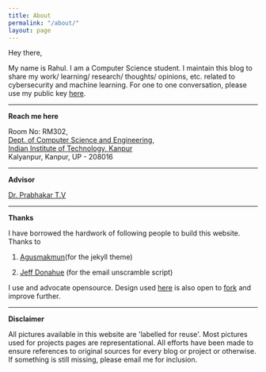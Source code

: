 ```yaml
---
title: About
permalink: "/about/"
layout: page
---
```


Hey there,

My name is Rahul. I am a Computer Science student. I maintain this blog to share my work/ learning/ research/ thoughts/ opinions, etc. related to cybersecurity and machine learning. For one to one conversation, please use my public key [here](/static/base.txt).

---

**Reach me here**

Room No: RM302,<br>
[Dept. of Computer Science and Engineering](http://www.cse.iitk.ac.in/),<br>
[Indian Institute of Technology, Kanpur](http://www.iitk.ac.in/)<br>
Kalyanpur, Kanpur, UP - 208016

---

**Advisor**

[Dr. Prabhakar T.V](https://www.cse.iitk.ac.in/users/tvp/)

---

**Thanks**

I have borrowed the hardwork of following people to build this website. Thanks to

1. [Agusmakmun](https://github.com/agusmakmun)(for the jekyll theme)

2. [Jeff Donahue](http://jeffdonahue.com/) (for the email unscramble script)

I use and advocate opensource. Design used [here](https://agusmakmun.github.io/) is also open to [fork](https://github.com/rahulrajpl/rahulrajpl.github.io) and improve further.

---

**Disclaimer**

All pictures available in this website are 'labelled for reuse'. Most pictures used for projects pages are representational. All efforts have been made to ensure references to original sources for every blog or project or otherwise. If something is still missing, please email me for inclusion.